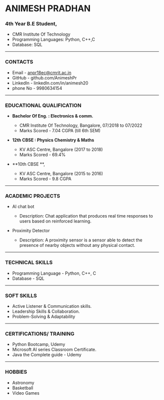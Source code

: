 # ANIMESH PRADHAN

### 4th Year B.E Student,

- CMR Institute Of Technology
- Programming Languages: Python, C++,C
- Database: SQL 

---

### CONTACTS

- Email - anpr18ec@cmrit.ac.in
- GitHub - github.com/AnimeshPr
- LinkedIn - linkedIn.com/in/animesh20
- phone No - 9980634154

---

### EDUCATIONAL QUALIFICATION

- **Bachelor Of Eng. : Electronics & comm.**
    - CMR Institute Of Technology, Bangalore, 07/2018 to 07/2022   
    - Marks Scored - 7.04  CGPA (till 6th SEM)
    
- **12th CBSE : Physics Chemistry & Maths** 
    - KV ASC Centre, Bangalore  (2017 to 2018)    
    - Marks Scored - 69.4%  
    
- **10th CBSE **,
    - KV ASC Centre, Bangalore (2015 to 2016)     
    - Marks Scored - 9.8  CGPA
    
---

### ACADEMIC PROJECTS

- AI chat bot
    - Description: Chat application that produces real time responses to users based on reinforced learning.
    
- Proximity Detector
    - Description: A proximity sensor is a sensor able to detect the presence of nearby objects without any physical contact.

---

### TECHNICAL SKILLS

- Programming Language - Python, C++, C
- Database - SQL

---

### SOFT SKILLS

- Active Listener & Communication skills.
- Leadership Skills & Collaboration.
- Problem-Solving & Adaptability

---


### CERTIFICATIONS/ TRAINING

- Python Bootcamp, Udemy
- Microsoft AI series Classroom Certificate.
- Java the Complete guide - Udemy

---

### HOBBIES

- Astronomy
- Basketball
- Video Games


